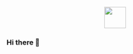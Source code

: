 <p align="center">
    <a href="https://www.linkedin.com/in/jquepuy/"><img height="50px" width="auto" src="./assets/icons/linkedin.svg" /></a>
</p>

### Hi there 👋

<!--
**jquepuy/jquepuy** is a ✨ _special_ ✨ repository because its `README.md` (this file) appears on your GitHub profile.

Here are some ideas to get you started:

- 🔭 I’m currently working on ...
- 🌱 I’m currently learning ...
- 👯 I’m looking to collaborate on ...
- 🤔 I’m looking for help with ...
- 💬 Ask me about ...
- 📫 How to reach me: ...
- 😄 Pronouns: ...
- ⚡ Fun fact: ...
-->
